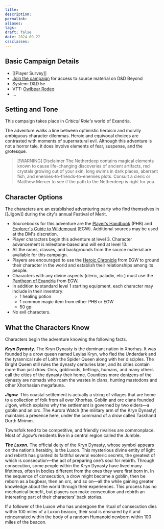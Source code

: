 ```yaml
---
title: 
description: 
permalink: 
aliases: 
tags: 
draft: false
date: 2024-09-22
cssclasses:
---
```

## Basic Campaign Details

- [[Player Survey]] 
- [Join the campaign](https://www.dndbeyond.com/campaigns/join/5938581356242320) for access to source material on D&D Beyond
- System: D&D 5e 
- VTT: [Owlbear Rodeo](https://www.owlbear.rodeo/room/BaGN2KPVM902/TheHomeyLeaf) 
- ...

## Setting and Tone

This campaign takes place in *Critical Role's* world of Exandria. 

The adventure walks a line between optimistic heroism and morally ambiguous character dilemmas. Heroic and equivocal choices are contrasted with moments of supernatural evil. Although this adventure is not a horror tale, it does involve elements of fear, suspense, and the grotesque.

> [!WARNING] Disclaimer
> The Netherdeep contains magical elements known to cause life-changing discoveries of ancient artifacts, red crystals growing out of your skin, long swims in dark places, aberrant fish, and enemies-to-friends-to-enemies plots. Consult a cleric or Matthew Mercer to see if the path to the Netherdeep is right for you.

## Character Options

The characters are an established adventuring party who find themselves in [[Jigow]] during the city's annual Festival of Merit. 

- Sourcebooks for this adventure are the [Player’s Handbook](https://www.dndbeyond.com/sources/phb) (PHB) and [Explorer's Guide to Wildemount](https://www.dndbeyond.com/sources/dnd/egtw) (EGW). Additional sources may be used at the DM's discretion.  
- Player characters begin this adventure at level 3. Character advancement is milestone-based and will end at level 13. 
- All the races, classes, and backgrounds from the source material are available for this campaign. 
- Players are encouraged to use the [Heroic Chronicle](https://www.dndbeyond.com/sources/dnd/egtw/character-options-subclasses#HeroicChronicle) from EGW to ground their character in the world and establish their relationships among its people.
- Characters with any divine aspects (cleric, paladin, etc.) must use the [Pantheon of Exandria](https://www.dndbeyond.com/sources/dnd/egtw/story-of-wildemount#PantheonofExandria) from EGW. 
- In addition to standard level 1 starting equipment, each character may include in their inventory: 
	- 1 healing potion 
	- 1 common magic item from either PHB or EGW
	- 50 gp
- No evil characters.

## What the Characters Know

Characters begin the adventure knowing the following facts.

_**Kryn Dynasty.**_ The Kryn Dynasty is the dominant nation in Xhorhas. It was founded by a drow queen named Leylas Kryn, who fled the Underdark and the tyrannical rule of Lolth the Spider Queen along with her disciples. The Bright Queen still rules the dynasty centuries later, and its cities contain more than just drow. Orcs, goblinoids, tieflings, humans, and many others call the cities of the dynasty their home. Countless more denizens of the dynasty are nomads who roam the wastes in clans, hunting mastodons and other Xhorhasian megafauna.

_**Jigow.**_ This coastal settlement is actually a string of villages that are home to a collection of folk from all over Xhorhas. Goblin and orc clans founded Jigow, which explains why the settlement is governed by two elders—a goblin and an orc. The Aurora Watch (the military arm of the Kryn Dynasty) maintains a presence here, under the command of a drow called Taskhand Durth Mirimm.

Townsfolk tend to be competitive, and friendly rivalries are commonplace. Most of Jigow’s residents live in a central region called the Jumble.

_**The Luxon.**_ The official deity of the Kryn Dynasty, whose symbol appears on the nation’s heraldry, is the Luxon. This mysterious divine entity of light and rebirth has granted its faithful several esoteric secrets, the greatest of which is consecution—the act of preparing one’s soul for rebirth. Through consecution, some people within the Kryn Dynasty have lived many lifetimes, often in bodies different from the ones they were first born in. In the sequence of consecution, a drow might become a goblin, then be reborn as a bugbear, then an orc, and so on—all the while gaining greater knowledge about the world through their experiences. This process has no mechanical benefit, but players can make consecution and rebirth an interesting part of their characters’ back stories.

If a follower of the Luxon who has undergone the ritual of consecution dies within 100 miles of a Luxon beacon, their soul is ensnared by it and reincarnated within the body of a random Humanoid newborn within 100 miles of the beacon.

